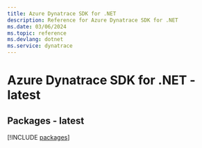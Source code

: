 ```yaml
---
title: Azure Dynatrace SDK for .NET
description: Reference for Azure Dynatrace SDK for .NET
ms.date: 03/06/2024
ms.topic: reference
ms.devlang: dotnet
ms.service: dynatrace
---
```

# Azure Dynatrace SDK for .NET - latest
## Packages - latest
[!INCLUDE [packages](dynatrace-index.md)]